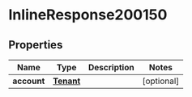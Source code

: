 

# InlineResponse200150

## Properties

Name | Type | Description | Notes
------------ | ------------- | ------------- | -------------
**account** | [**Tenant**](Tenant.md) |  |  [optional]



